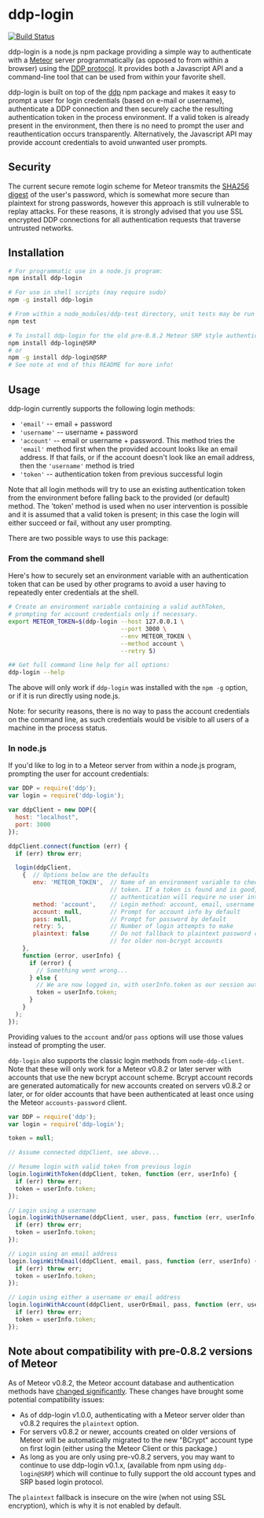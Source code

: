 ddp-login
====================================

[![Build Status](https://travis-ci.org/vsivsi/ddp-login.svg)](https://travis-ci.org/vsivsi/ddp-login)

ddp-login is a node.js npm package providing a simple way to authenticate with a [Meteor](https://www.meteor.com/) server programmatically (as opposed to from within a browser) using the [DDP protocol](https://github.com/meteor/meteor/blob/devel/packages/ddp/DDP.md). It provides both a Javascript API and a command-line tool that can be used from within your favorite shell.

ddp-login is built on top of the [ddp](https://www.npmjs.org/package/ddp) npm package and makes it easy to prompt a user for login credentials (based on e-mail or username), authenticate a DDP connection and then securely cache the resulting authentication token in the process environment. If a valid token is already present in the environment, then there is no need to prompt the user and reauthentication occurs transparently. Alternatively, the Javascript API may provide account credentials to avoid unwanted user prompts.

## Security

The current secure remote login scheme for Meteor transmits the [SHA256 digest](https://en.wikipedia.org/wiki/SHA256) of the user's password, which is somewhat more secure than plaintext for strong passwords, however this approach is still vulnerable to replay attacks. For these reasons, it is strongly advised that you use SSL encrypted DDP connections for all authentication requests that traverse untrusted networks.

## Installation

```bash
# For programmatic use in a node.js program:
npm install ddp-login

# For use in shell scripts (may require sudo)
npm -g install ddp-login

# From within a node_modules/ddp-test directory, unit tests may be run
npm test

# To install ddp-login for the old pre-0.8.2 Meteor SRP style authentication:
npm install ddp-login@SRP
# or
npm -g install ddp-login@SRP
# See note at end of this README for more info!
```

## Usage

ddp-login currently supports the following login methods:
* `'email'` -- email + password
* `'username'` -- username + password
* `'account'` -- email or username + password. This method tries the `'email'` method first when the provided account looks like an email address. If that fails, or if the account doesn't look like an email address, then the `'username'` method is tried
* `'token'` -- authentication token from previous successful login

Note that all login methods will try to use an existing authentication token from the environment before falling back to the provided (or default) method. The 'token' method is used when no user intervention is possible and it is assumed that a valid token is present; in this case the login will either succeed or fail, without any user prompting.

There are two possible ways to use this package:

### From the command shell

Here's how to securely set an environment variable with an authentication token that can be used by other programs to avoid a user having to repeatedly enter credentials at the shell.

```bash
# Create an environment variable containing a valid authToken,
# prompting for account credentials only if necessary.
export METEOR_TOKEN=$(ddp-login --host 127.0.0.1 \
                                --port 3000 \
                                --env METEOR_TOKEN \
                                --method account \
                                --retry 5)

## Get full command line help for all options:
ddp-login --help
```
The above will only work if `ddp-login` was installed with the `npm -g` option, or if it is run directly using node.js.

Note: for security reasons, there is no way to pass the account credentials on the command line, as such credentials would be visible to all users of a machine in the process status.

### In node.js

If you'd like to log in to a Meteor server from within a node.js program, prompting the user for account credentials:

```js
var DDP = require('ddp');
var login = require('ddp-login');

var ddpClient = new DDP({
  host: "localhost",
  port: 3000
});

ddpClient.connect(function (err) {
  if (err) throw err;

  login(ddpClient,
    {  // Options below are the defaults
       env: 'METEOR_TOKEN',  // Name of an environment variable to check for a
                             // token. If a token is found and is good,
                             // authentication will require no user interaction.
       method: 'account',    // Login method: account, email, username or token
       account: null,        // Prompt for account info by default
       pass: null,           // Prompt for password by default
       retry: 5,             // Number of login attempts to make
       plaintext: false      // Do not fallback to plaintext password compatibility
                             // for older non-bcrypt accounts
    },
    function (error, userInfo) {
      if (error) {
        // Something went wrong...
      } else {
        // We are now logged in, with userInfo.token as our session auth token.
        token = userInfo.token;
      }
    }
  );
});

```

Providing values to the `account` and/or `pass` options will use those values instead of prompting the user.

`ddp-login` also supports the classic login methods from `node-ddp-client`. Note that these will only work for a Meteor v0.8.2 or later server with accounts that use the new bcrypt account scheme. Bcrypt account records are generated automatically for new accounts created on servers v0.8.2 or later, or for older accounts that have been authenticated at least once using the Meteor `accounts-password` client.

```js
var DDP = require('ddp');
var login = require('ddp-login');

token = null;

// Assume connected ddpClient, see above...

// Resume login with valid token from previous login
login.loginWithToken(ddpClient, token, function (err, userInfo) {
  if (err) throw err;
  token = userInfo.token;
});

// Login using a username
login.loginWithUsername(ddpClient, user, pass, function (err, userInfo) {
  if (err) throw err;
  token = userInfo.token;
});

// Login using an email address
login.loginWithEmail(ddpClient, email, pass, function (err, userInfo) {
  if (err) throw err;
  token = userInfo.token;
});

// Login using either a username or email address
login.loginWithAccount(ddpClient, userOrEmail, pass, function (err, userInfo) {
  if (err) throw err;
  token = userInfo.token;
});
```

## Note about compatibility with pre-0.8.2 versions of Meteor

As of Meteor v0.8.2, the Meteor account database and authentication methods have [changed significantly](https://github.com/meteor/meteor/blob/master/History.md#meteor-accounts-3). These changes have brought some potential compatibility issues:
* As of ddp-login v1.0.0, authenticating with a Meteor server older than v0.8.2 requires the `plaintext` option.
* For servers v0.8.2 or newer, accounts created on older versions of Meteor will be automatically migrated to the new "BCrypt" account type on first login (either using the Meteor Client or this package.)
* As long as you are only using pre-v0.8.2 servers, you may want to continue to use ddp-login v0.1.x, (available from npm using `ddp-login@SRP`) which will continue to fully support the old account types and SRP based login protocol.

The `plaintext` fallback is insecure on the wire (when not using SSL encryption), which is why it is not enabled by default.
